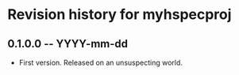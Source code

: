 # Revision history for myhspecproj

## 0.1.0.0 -- YYYY-mm-dd

* First version. Released on an unsuspecting world.
